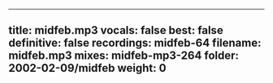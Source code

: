 
---
title: midfeb.mp3
vocals: false
best: false
definitive: false
recordings: midfeb-64
filename: midfeb.mp3
mixes: midfeb-mp3-264
folder: 2002-02-09/midfeb
weight: 0
---
